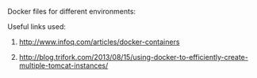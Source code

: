 Docker files for different environments:

Useful links used:

1) http://www.infoq.com/articles/docker-containers

2) http://blog.trifork.com/2013/08/15/using-docker-to-efficiently-create-multiple-tomcat-instances/
